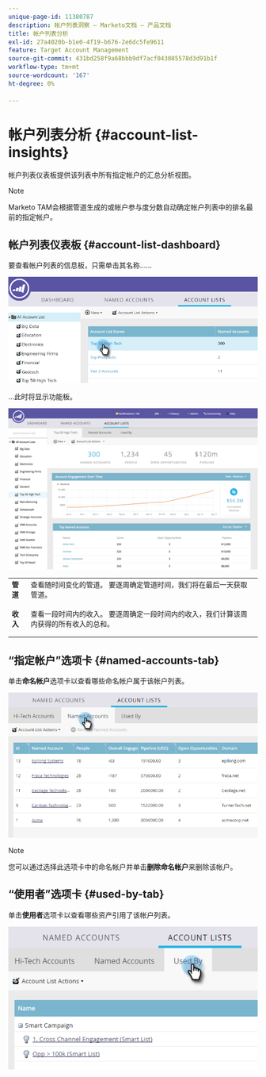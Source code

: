 ```yaml
---
unique-page-id: 11380787
description: 帐户列表洞察 — Marketo文档 — 产品文档
title: 帐户列表分析
exl-id: 27a4020b-b1e0-4f19-b676-2e6dc5fe9611
feature: Target Account Management
source-git-commit: 431bd258f9a68bbb9df7acf043085578d3d91b1f
workflow-type: tm+mt
source-wordcount: '167'
ht-degree: 0%

---
```


# 帐户列表分析 {#account-list-insights}

帐户列表仪表板提供该列表中所有指定帐户的汇总分析视图。

>[!NOTE]
>
>Marketo TAM会根据管道生成的或帐户参与度分数自动确定帐户列表中的排名最前的指定帐户。

## 帐户列表仪表板 {#account-list-dashboard}

要查看帐户列表的信息板，只需单击其名称……

![](assets/one-new.png)

...此时将显示功能板。

![](assets/two-new-1.png)

<table> 
 <tbody> 
  <tr> 
   <td colspan="1"><strong>管道</strong></td> 
   <td colspan="1">查看随时间变化的管道。 要逐周确定管道时间，我们将在最后一天获取管道。</td> 
  </tr> 
  <tr> 
   <td><strong>收入</strong></td> 
   <td><p>查看一段时间内的收入。 要逐周确定一段时间内的收入，我们计算该周内获得的所有收入的总和。</p></td> 
  </tr> 
 </tbody> 
</table>

## “指定帐户”选项卡 {#named-accounts-tab}

单击&#x200B;**命名帐户**&#x200B;选项卡以查看哪些命名帐户属于该帐户列表。

![](assets/three-1.png)

>[!NOTE]
>
>您可以通过选择此选项卡中的命名帐户并单击&#x200B;**删除命名帐户**&#x200B;来删除该帐户。

## “使用者”选项卡 {#used-by-tab}

单击&#x200B;**使用者**&#x200B;选项卡以查看哪些资产引用了该帐户列表。

![](assets/four-2.png)
